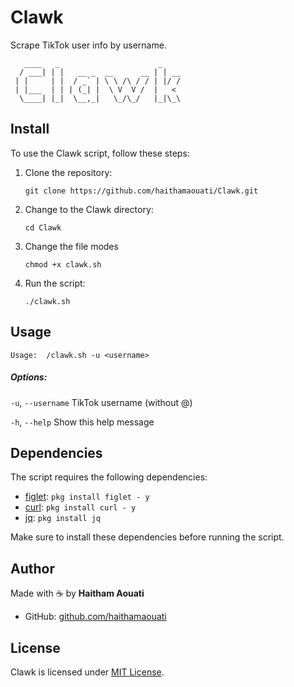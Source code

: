 # Clawk
Scrape TikTok user info by username.

```
   ____   _                      _    
  / ___| | |   __ _  __      __ | | __
 | |     | |  / _` | \ \ /\ / / | |/ /
 | |___  | | | (_| |  \ V  V /  |   < 
  \____| |_|  \__,_|   \_/\_/   |_|\_\
```

## Install

To use the Clawk script, follow these steps:

1. Clone the repository:

    ```
    git clone https://github.com/haithamaouati/Clawk.git
    ```

2. Change to the Clawk directory:

    ```
    cd Clawk
    ```
    
3. Change the file modes
    ```
    chmod +x clawk.sh
    ```
    
5. Run the script:

    ```
    ./clawk.sh
    ```

## Usage

   ```
   Usage:  /clawk.sh -u <username>
   ```

##### Options:

`-u`, `--username`   TikTok username (without @)

`-h`, `--help`       Show this help message

## Dependencies

The script requires the following dependencies:

- [figlet](): `pkg install figlet - y`
- [curl](https://curl.se/): `pkg install curl - y`
- [jq](https://stedolan.github.io/jq/): `pkg install jq`

Make sure to install these dependencies before running the script.

## Author

Made with :coffee: by **Haitham Aouati**
  - GitHub: [github.com/haithamaouati](https://github.com/haithamaouati)

## License

Clawk is licensed under [MIT License](LICENSE).
